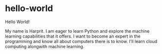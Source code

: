 # hello-world
Hello World!

My name is Harprit. I am eager to learn Python and explore the machine learning capabilities that it offers.
I want to become an expert in the programming and know all about computers there is to know.
I'll learn cloud computing alongwith machine learning.
